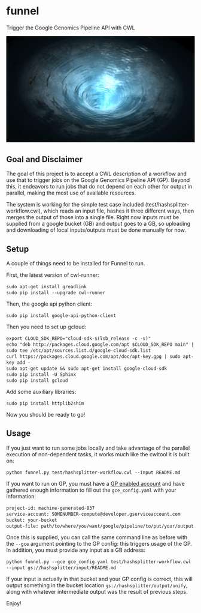 # funnel

Trigger the Google Genomics Pipeline API with CWL

![FUNNEL](https://github.com/bmeg/funnel/blob/master/resources/funnel.jpg)

## Goal and Disclaimer

The goal of this project is to accept a CWL description of a workflow and use that to trigger jobs on the Google Genomics Pipeline API (GP). Beyond this, it endeavors to run jobs that do not depend on each other for output in parallel, making the most use of available resources.

The system is working for the simple test case included (test/hashsplitter-workflow.cwl), which reads an input file, hashes it three different ways, then merges the output of those into a single file. Right now inputs must be supplied from a google bucket (GB) and output goes to a GB, so uploading and downloading of local inputs/outputs must be done manually for now.

## Setup

A couple of things need to be installed for Funnel to run. 

First, the latest version of cwl-runner:

    sudo apt-get install greadlink
    sudo pip install --upgrade cwl-runner

Then, the google api python client:

    sudo pip install google-api-python-client

Then you need to set up gcloud:

    export CLOUD_SDK_REPO="cloud-sdk-$(lsb_release -c -s)"
    echo "deb http://packages.cloud.google.com/apt $CLOUD_SDK_REPO main" | sudo tee /etc/apt/sources.list.d/google-cloud-sdk.list
    curl https://packages.cloud.google.com/apt/doc/apt-key.gpg | sudo apt-key add -
    sudo apt-get update && sudo apt-get install google-cloud-sdk
    sudo pip install -U Sphinx
    sudo pip install gcloud

Add some auxiliary libraries:

    sudo pip install httplib2shim

Now you should be ready to go!

## Usage

If you just want to run some jobs locally and take advantage of the parallel execution of non-dependent tasks, it works much like the cwltool it is built on:

    python funnel.py test/hashsplitter-workflow.cwl --input README.md

If you want to run on GP, you must have a [GP enabled account](https://cloud.google.com/genomics/install-genomics-tools) and have gathered enough information to fill out the `gce_config.yaml` with your information:

    project-id: machine-generated-837
    service-account: SOMENUMBER-compute@developer.gserviceaccount.com
    bucket: your-bucket
    output-file: path/to/where/you/want/google/pipeline/to/put/your/output

Once this is supplied, you can call the same command line as before with the `--gce` argument pointing to the GP config: this triggers usage of the GP. In addition, you must provide any input as a GB address:

    python funnel.py --gce gce_config.yaml test/hashsplitter-workflow.cwl --input gs://hashsplitter/input/README.md

If your input is actually in that bucket and your GP config is correct, this will output something in the bucket location `gs://hashsplitter/output/unify`, along with whatever intermediate output was the result of previous steps.

Enjoy!

